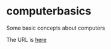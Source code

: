 # computerbasics

Some basic concepts about computers

The URL is [here](https://zhijieshi.github.io/computerbasics/)


